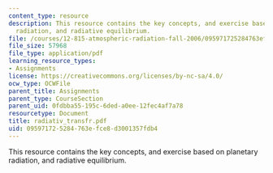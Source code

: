 ```yaml
---
content_type: resource
description: This resource contains the key concepts, and exercise based on planetary
  radiation, and radiative equilibrium.
file: /courses/12-815-atmospheric-radiation-fall-2006/095971725284763efce8d3001357fdb4_radiativ_transfr.pdf
file_size: 57968
file_type: application/pdf
learning_resource_types:
- Assignments
license: https://creativecommons.org/licenses/by-nc-sa/4.0/
ocw_type: OCWFile
parent_title: Assignments
parent_type: CourseSection
parent_uid: 0fdbba55-195c-6ded-a0ee-12fec4af7a78
resourcetype: Document
title: radiativ_transfr.pdf
uid: 09597172-5284-763e-fce8-d3001357fdb4
---
```

This resource contains the key concepts, and exercise based on planetary radiation, and radiative equilibrium.